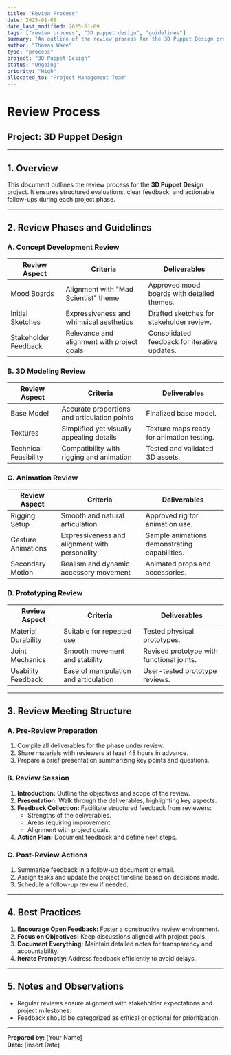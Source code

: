 ```yaml
---
title: "Review Process"
date: 2025-01-08
date_last_modified: 2025-01-09
tags: ["review process", "3D puppet design", "guidelines"]
summary: "An outline of the review process for the 3D Puppet Design project, ensuring structured evaluations, feedback, and actionable follow-ups during each project phase."
author: "Thomas Ware"
type: "process"
project: "3D Puppet Design"
status: "Ongoing"
priority: "High"
allocated_to: "Project Management Team"
---
```

# **Review Process**

## **Project:** 3D Puppet Design

---

## **1. Overview**
This document outlines the review process for the **3D Puppet Design** project. It ensures structured evaluations, clear feedback, and actionable follow-ups during each project phase.

---

## **2. Review Phases and Guidelines**

### **A. Concept Development Review**
| **Review Aspect**      | **Criteria**                                  | **Deliverables**                             |
|-------------------------|-----------------------------------------------|----------------------------------------------|
| Mood Boards            | Alignment with "Mad Scientist" theme         | Approved mood boards with detailed themes.   |
| Initial Sketches       | Expressiveness and whimsical aesthetics       | Drafted sketches for stakeholder review.     |
| Stakeholder Feedback   | Relevance and alignment with project goals    | Consolidated feedback for iterative updates. |

### **B. 3D Modeling Review**
| **Review Aspect**      | **Criteria**                                  | **Deliverables**                             |
|-------------------------|-----------------------------------------------|----------------------------------------------|
| Base Model             | Accurate proportions and articulation points  | Finalized base model.                        |
| Textures               | Simplified yet visually appealing details     | Texture maps ready for animation testing.    |
| Technical Feasibility  | Compatibility with rigging and animation      | Tested and validated 3D assets.              |

### **C. Animation Review**
| **Review Aspect**      | **Criteria**                                  | **Deliverables**                             |
|-------------------------|-----------------------------------------------|----------------------------------------------|
| Rigging Setup          | Smooth and natural articulation               | Approved rig for animation use.              |
| Gesture Animations     | Expressiveness and alignment with personality | Sample animations demonstrating capabilities.|
| Secondary Motion       | Realism and dynamic accessory movement        | Animated props and accessories.              |

### **D. Prototyping Review**
| **Review Aspect**      | **Criteria**                                  | **Deliverables**                             |
|-------------------------|-----------------------------------------------|----------------------------------------------|
| Material Durability    | Suitable for repeated use                     | Tested physical prototypes.                  |
| Joint Mechanics        | Smooth movement and stability                 | Revised prototype with functional joints.    |
| Usability Feedback     | Ease of manipulation and articulation         | User-tested prototype reviews.               |

---

## **3. Review Meeting Structure**

### **A. Pre-Review Preparation**
1. Compile all deliverables for the phase under review.
2. Share materials with reviewers at least 48 hours in advance.
3. Prepare a brief presentation summarizing key points and questions.

### **B. Review Session**
1. **Introduction:** Outline the objectives and scope of the review.
2. **Presentation:** Walk through the deliverables, highlighting key aspects.
3. **Feedback Collection:** Facilitate structured feedback from reviewers:
   - Strengths of the deliverables.
   - Areas requiring improvement.
   - Alignment with project goals.
4. **Action Plan:** Document feedback and define next steps.

### **C. Post-Review Actions**
1. Summarize feedback in a follow-up document or email.
2. Assign tasks and update the project timeline based on decisions made.
3. Schedule a follow-up review if needed.

---

## **4. Best Practices**
1. **Encourage Open Feedback:** Foster a constructive review environment.
2. **Focus on Objectives:** Keep discussions aligned with project goals.
3. **Document Everything:** Maintain detailed notes for transparency and accountability.
4. **Iterate Promptly:** Address feedback efficiently to avoid delays.

---

## **5. Notes and Observations**
- Regular reviews ensure alignment with stakeholder expectations and project milestones.
- Feedback should be categorized as critical or optional for prioritization.

---

**Prepared by:** [Your Name]  
**Date:** [Insert Date]